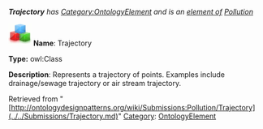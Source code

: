 ___Trajectory__ has [Category:OntologyElement](../../Category/OntologyElement.md "Category:OntologyElement") and is an [element of](../../Property/ElementOf.md "Property:ElementOf") [Pollution](../../Submissions/Pollution.md "Submissions:Pollution")_


  




[![Class](../../images/thumb/2/27/Class.gif/45px-Class.gif)](../../Image/Class.gif.md "Class")
__Name__: Trajectory 


__Type:__ owl:Class 


__Description__: Represents a trajectory of points. Examples include drainage/sewage trajectory or air stream trajectory. 





Retrieved from "[http://ontologydesignpatterns.org/wiki/Submissions:Pollution/Trajectory](../../Submissions/Trajectory.md)"
 [Category](http://ontologydesignpatterns.org/wiki/Special:Categories "Special:Categories"): [OntologyElement](../../Category/OntologyElement.md "Category:OntologyElement")